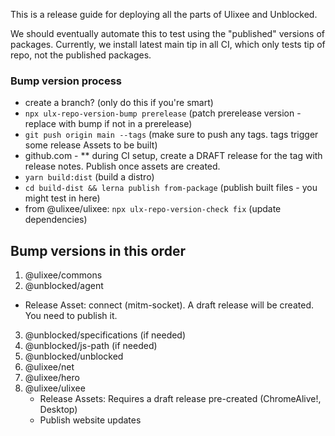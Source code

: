 This is a release guide for deploying all the parts of Ulixee and Unblocked.

We should eventually automate this to test using the "published" versions of packages. Currently, we install latest main tip in all CI, which only tests tip of repo, not the published packages.

### Bump version process

- create a branch? (only do this if you're smart)
- `npx ulx-repo-version-bump prerelease` (patch prerelease version - replace with bump if not in a prerelease)
- `git push origin main --tags` (make sure to push any tags. tags trigger some release Assets to be built)
- github.com - ** during CI setup, create a DRAFT release for the tag with release notes. Publish once assets are created.
- `yarn build:dist` (build a distro)
- `cd build-dist && lerna publish from-package` (publish built files - you might test in here)
- from @ulixee/ulixee: `npx ulx-repo-version-check fix` (update dependencies)

## Bump versions in this order
1. @ulixee/commons
2. @unblocked/agent
  - Release Asset: connect (mitm-socket). A draft release will be created. You need to publish it. 
3. @unblocked/specifications (if needed)
4. @unblocked/js-path (if needed)
5. @unblocked/unblocked
6. @ulixee/net
7. @ulixee/hero
8. @ulixee/ulixee
   - Release Assets: Requires a draft release pre-created (ChromeAlive!, Desktop)
   - Publish website updates
